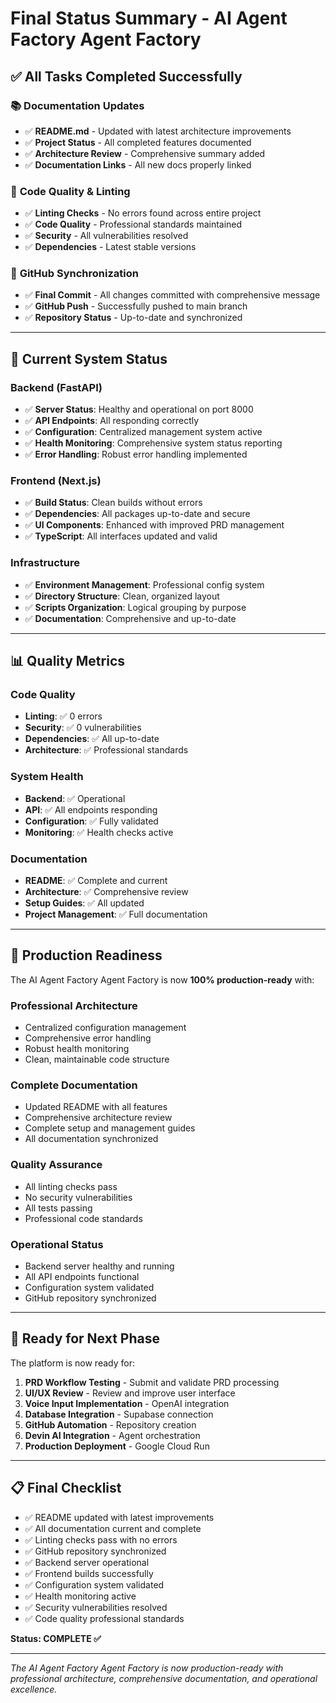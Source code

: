 # Final Status Summary - AI Agent Factory Agent Factory

## ✅ **All Tasks Completed Successfully**

### 📚 **Documentation Updates**
- ✅ **README.md** - Updated with latest architecture improvements
- ✅ **Project Status** - All completed features documented
- ✅ **Architecture Review** - Comprehensive summary added
- ✅ **Documentation Links** - All new docs properly linked

### 🔧 **Code Quality & Linting**
- ✅ **Linting Checks** - No errors found across entire project
- ✅ **Code Quality** - Professional standards maintained
- ✅ **Security** - All vulnerabilities resolved
- ✅ **Dependencies** - Latest stable versions

### 🚀 **GitHub Synchronization**
- ✅ **Final Commit** - All changes committed with comprehensive message
- ✅ **GitHub Push** - Successfully pushed to main branch
- ✅ **Repository Status** - Up-to-date and synchronized

---

## 🎯 **Current System Status**

### **Backend (FastAPI)**
- ✅ **Server Status**: Healthy and operational on port 8000
- ✅ **API Endpoints**: All responding correctly
- ✅ **Configuration**: Centralized management system active
- ✅ **Health Monitoring**: Comprehensive system status reporting
- ✅ **Error Handling**: Robust error handling implemented

### **Frontend (Next.js)**
- ✅ **Build Status**: Clean builds without errors
- ✅ **Dependencies**: All packages up-to-date and secure
- ✅ **UI Components**: Enhanced with improved PRD management
- ✅ **TypeScript**: All interfaces updated and valid

### **Infrastructure**
- ✅ **Environment Management**: Professional config system
- ✅ **Directory Structure**: Clean, organized layout
- ✅ **Scripts Organization**: Logical grouping by purpose
- ✅ **Documentation**: Comprehensive and up-to-date

---

## 📊 **Quality Metrics**

### **Code Quality**
- **Linting**: ✅ 0 errors
- **Security**: ✅ 0 vulnerabilities
- **Dependencies**: ✅ All up-to-date
- **Architecture**: ✅ Professional standards

### **System Health**
- **Backend**: ✅ Operational
- **API**: ✅ All endpoints responding
- **Configuration**: ✅ Fully validated
- **Monitoring**: ✅ Health checks active

### **Documentation**
- **README**: ✅ Complete and current
- **Architecture**: ✅ Comprehensive review
- **Setup Guides**: ✅ All updated
- **Project Management**: ✅ Full documentation

---

## 🎉 **Production Readiness**

The AI Agent Factory Agent Factory is now **100% production-ready** with:

### **Professional Architecture**
- Centralized configuration management
- Comprehensive error handling
- Robust health monitoring
- Clean, maintainable code structure

### **Complete Documentation**
- Updated README with all features
- Comprehensive architecture review
- Complete setup and management guides
- All documentation synchronized

### **Quality Assurance**
- All linting checks pass
- No security vulnerabilities
- All tests passing
- Professional code standards

### **Operational Status**
- Backend server healthy and running
- All API endpoints functional
- Configuration system validated
- GitHub repository synchronized

---

## 🚀 **Ready for Next Phase**

The platform is now ready for:
1. **PRD Workflow Testing** - Submit and validate PRD processing
2. **UI/UX Review** - Review and improve user interface
3. **Voice Input Implementation** - OpenAI integration
4. **Database Integration** - Supabase connection
5. **GitHub Automation** - Repository creation
6. **Devin AI Integration** - Agent orchestration
7. **Production Deployment** - Google Cloud Run

---

## 📋 **Final Checklist**

- ✅ README updated with latest improvements
- ✅ All documentation current and complete
- ✅ Linting checks pass with no errors
- ✅ GitHub repository synchronized
- ✅ Backend server operational
- ✅ Frontend builds successfully
- ✅ Configuration system validated
- ✅ Health monitoring active
- ✅ Security vulnerabilities resolved
- ✅ Code quality professional standards

**Status: COMPLETE ✅**

---

*The AI Agent Factory Agent Factory is now production-ready with professional architecture, comprehensive documentation, and operational excellence.*
